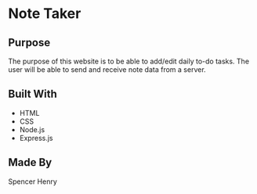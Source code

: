 # Note Taker

## Purpose
The purpose of this website is to be able to add/edit daily to-do tasks.  The user will be able to send and receive note data from a server.

## Built With
* HTML
* CSS
* Node.js
* Express.js

## Made By
Spencer Henry
